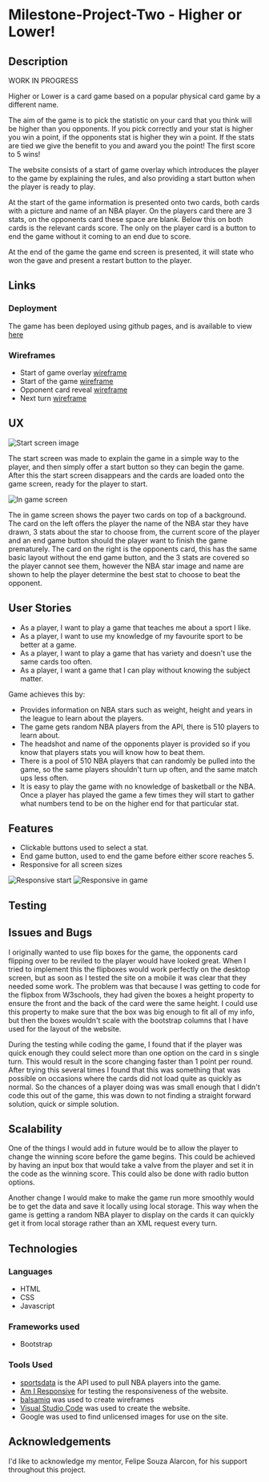 # Milestone-Project-Two - Higher or Lower!

## Description

WORK IN PROGRESS

Higher or Lower is a card game based on a popular physical card game by a different name.

The aim of the game is to pick the statistic on your card that you think will be higher than you opponents. If you pick correctly and your stat is higher you win a point, if the opponents stat is higher they win a point. If the stats are tied we give the benefit to you and award you the point! The first score to 5 wins!

The website consists of a start of game overlay which introduces the player to the game by explaining the rules, and also providing a start button when the player is ready to play.

At the start of the game information is presented onto two cards, both cards with a picture and name of an NBA player. On the players card there are 3 stats, on the opponents card these space are blank. Below this on both cards is the relevant cards score. The only on the player card is a button to end the game without it coming to an end due to score.

At the end of the game the game end screen is presented, it will state who won the gave and present a restart button to the player.

## Links

### Deployment

The game has been deployed using github pages, and is available to view [here](https://shaunward.github.io/Milestone-Project-Two/)

### Wireframes

- Start of game overlay [wireframe](https://github.com/ShaunWard/Milestone-Project-Two/blob/master/assets/Game%20Start%20Page.png?raw=true)
- Start of the game [wireframe](https://github.com/ShaunWard/Milestone-Project-Two/blob/master/assets/Game%20-%20your%20turn.png?raw=true)
- Opponent card reveal [wireframe](https://github.com/ShaunWard/Milestone-Project-Two/blob/master/assets/Game%20-%20computer%20reveal.png?raw=true)
- Next turn [wireframe](https://github.com/ShaunWard/Milestone-Project-Two/blob/master/assets/Next%20turn.png?raw=true)

## UX

![Start screen image](https://github.com/ShaunWard/Milestone-Project-Two/blob/master/assets/Start-screen.png?raw=true)

The start screen was made to explain the game in a simple way to the player, and then simply offer a start button so they can begin the game. After this the start screen disappears and the cards are loaded onto the game screen, ready for the player to start.

![In game screen](https://github.com/ShaunWard/Milestone-Project-Two/blob/master/assets/In_game.png?raw=true)

The in game screen shows the payer two cards on top of a background. The card on the left offers the player the name of the NBA star they have drawn, 3 stats about the star to choose from, the current score of the player and an end game button should the player want to finish the game prematurely. The card on the right is the opponents card, this has the same basic layout without the end game button, and the 3 stats are covered so the player cannot see them, however the NBA star image and name are shown to help the player determine the best stat to choose to beat the opponent.

## User Stories

- As a player, I want to play a game that teaches me about a sport I like.
- As a player, I want to use my knowledge of my favourite sport to be better at a game.
- As a player, I want to play a game that has variety and doesn't use the same cards too often.
- As a player, I want a game that I can play without knowing the subject matter.


Game achieves this by:

- Provides information on NBA stars such as weight, height and years in the league to learn about the players.
- The game gets random NBA players from the API, there is 510 players to learn about.
- The headshot and name of the opponents player is provided so if you know that players stats you will know how to beat them.
- There is a pool of 510 NBA players that can randomly be pulled into the game, so the same players shouldn't turn up often, and the same match ups less often.
- It is easy to play the game with no knowledge of basketball or the NBA. Once a player has played the game a few times they will start to gather what numbers tend to be on the higher end for that particular stat.

## Features

- Clickable buttons used to select a stat.
- End game button, used to end the game before either score reaches 5.
- Responsive for all screen sizes

![Responsive start](https://github.com/ShaunWard/Milestone-Project-Two/blob/master/assets/responsive_start.png?raw=true)
![Responsive in game](https://github.com/ShaunWard/Milestone-Project-Two/blob/master/assets/responsive_in_game.png?raw=true)

## Testing

## Issues and Bugs

I originally wanted to use flip boxes for the game, the opponents card flipping over to be reviled to the player would have looked great. When I tried to implement this the flipboxes would work perfectly on the desktop screen, but as soon as I tested the site on a mobile it was clear that they needed some work.
The problem was that because I was getting to code for the flipbox from W3schools, they had given the boxes a height property to ensure the front and the back of the card were the same height. I could use this property to make sure that the box was big enough to fit all of my info, but then the boxes wouldn't scale with the bootstrap columns that I have used for the layout of the website.

During the testing while coding the game, I found that if the player was quick enough they could select more than one option on the card in s single turn. This would result in the score changing faster than 1 point per round. After trying this several times I found that this was something that was possible on occasions where the cards did not load quite as quickly as normal. So the chances of a player doing was was small enough that I didn't code this out of the game, this was down to not finding a straight forward solution, quick or simple solution.

## Scalability

One of the things I would add in future would be to allow the player to change the winning score before the game begins. This could be achieved by having an input box that would take a valve from the player and set it in the code as the winning score. This could also be done with radio button options.

Another change I would make to make the game run more smoothly would be to get the data and save it locally using local storage. This way when the game is getting a random NBA player to display on the cards it can quickly get it from local storage rather than an XML request every turn.

## Technologies

### Languages

- HTML
- CSS
- Javascript

### Frameworks used

- Bootstrap

### Tools Used

- [sportsdata](https://sportsdata.io/) is the API used to pull NBA players into the game.
- [Am I Responsive](http://ami.responsivedesign.is/) for testing the responsiveness of the website.
- [balsamiq](https://balsamiq.com/) was used to create wireframes
- [Visual Studio Code](https://code.visualstudio.com/) was used to create the website.
- Google was used to find unlicensed images for use on the site.

## Acknowledgements

I'd like to acknowledge my mentor, Felipe Souza Alarcon, for his support throughout this project.
